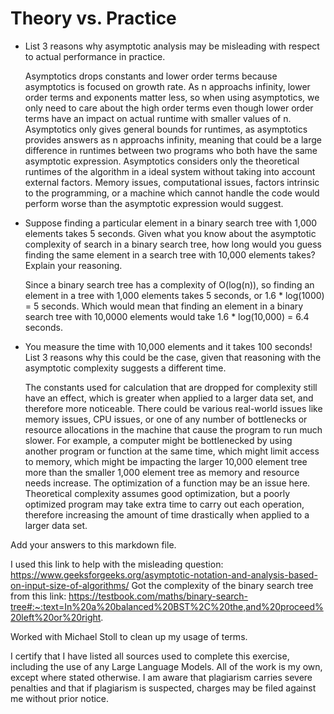 # Theory vs. Practice

- List 3 reasons why asymptotic analysis may be misleading with respect to
  actual performance in practice.

  Asymptotics drops constants and lower order terms because asymptotics is focused on growth rate. As n approachs infinity, lower order terms and exponents matter less, so when using asymptotics, we only need to care about the high order terms even though lower order terms have an impact on actual runtime with smaller values of n.
  Asymptotics only gives general bounds for runtimes, as asymptotics provides answers as n approachs infinity, meaning that could be a large difference in runtimes between two programs who both have the same asymptotic expression.
  Asymptotics considers only the theoretical runtimes of the algorithm in a ideal system without taking into account external factors. Memory issues, computational issues, factors intrinsic to the programming, or a machine which cannot handle the code would perform worse than the asymptotic expression would suggest.

- Suppose finding a particular element in a binary search tree with 1,000
  elements takes 5 seconds. Given what you know about the asymptotic complexity
  of search in a binary search tree, how long would you guess finding the same
  element in a search tree with 10,000 elements takes? Explain your reasoning.

  Since a binary search tree has a complexity of O(log(n)), so finding an element in a tree with 1,000 elements takes 5 seconds, or 1.6 * log(1000) = 5 seconds.
   Which would mean that finding an element in a binary search tree with 10,0000 elements would take 1.6 * log(10,000) = 6.4 seconds.

- You measure the time with 10,000 elements and it takes 100 seconds! List 3
  reasons why this could be the case, given that reasoning with the asymptotic
  complexity suggests a different time.

  The constants used for calculation that are dropped for complexity still have an effect, which is greater when applied to a larger data set, and therefore more noticeable.
  There could be various real-world issues like memory issues, CPU issues, or one of any number of bottlenecks or resource allocations in the machine that cause the program to run much slower. For example, a computer might be bottlenecked by using another program or function at the same time, which might limit access to memory, which might be impacting the larger 10,000 element tree more than the smaller 1,000 element tree as memory and resource needs increase.
  The optimization of a function may be an issue here. Theoretical complexity assumes good optimization, but a poorly optimized program may take extra time to carry out each operation, therefore increasing the amount of time drastically when applied to a larger data set.
  
Add your answers to this markdown file.

I used this link to help with the misleading question: https://www.geeksforgeeks.org/asymptotic-notation-and-analysis-based-on-input-size-of-algorithms/ 
Got the complexity of the binary search tree from this link: https://testbook.com/maths/binary-search-tree#:~:text=In%20a%20balanced%20BST%2C%20the,and%20proceed%20left%20or%20right.

Worked with Michael Stoll to clean up my usage of terms.

I certify that I have listed all sources used to complete this exercise, including the use of any Large Language Models. All of the work is my own, except where stated otherwise. I am aware that plagiarism carries severe penalties and that if plagiarism is suspected, charges may be filed against me without prior notice.
